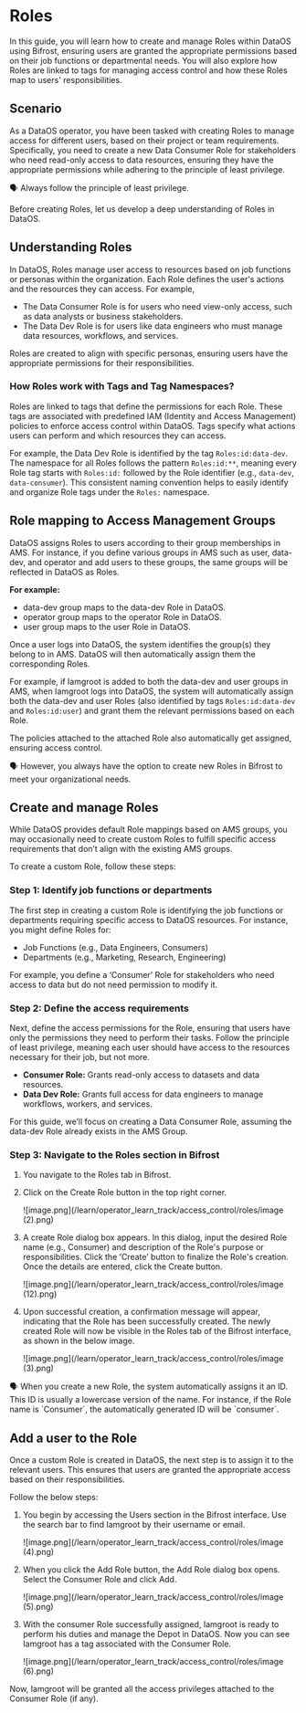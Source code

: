 # Roles

In this guide, you will learn how to create and manage Roles within DataOS using Bifrost, ensuring users are granted the appropriate permissions based on their job functions or departmental needs. You will also explore how Roles are linked to tags for managing access control and how these Roles map to users' responsibilities.

## Scenario

As a DataOS operator, you have been tasked with creating Roles to manage access for different users, based on their project or team requirements. Specifically, you need to create a new Data Consumer Role for stakeholders who need read-only access to data resources, ensuring they have the appropriate permissions while adhering to the principle of least privilege.

<aside class="callout">
🗣️ Always follow the principle of least privilege.
</aside>

Before creating Roles, let us develop a deep understanding of Roles in DataOS.

## Understanding Roles

In DataOS, Roles manage user access to resources based on job functions or personas within the organization. Each Role defines the user's actions and the resources they can access. For example,

- The Data Consumer Role is for users who need view-only access, such as data analysts or business stakeholders.
- The Data Dev Role is for users like data engineers who must manage data resources, workflows, and services.

Roles are created to align with specific personas, ensuring users have the appropriate permissions for their responsibilities.

### How Roles work with Tags and Tag Namespaces?

Roles are linked to tags that define the permissions for each Role. These tags are associated with predefined IAM (Identity and Access Management) policies to enforce access control within DataOS. Tags specify what actions users can perform and which resources they can access.

For example, the Data Dev Role is identified by the tag `Roles:id:data-dev`. The namespace for all Roles follows the pattern `Roles:id:**`, meaning every Role tag starts with `Roles:id:` followed by the Role identifier (e.g., `data-dev`, `data-consumer`). This consistent naming convention helps to easily identify and organize Role tags under the `Roles:` namespace.

## Role mapping to Access Management Groups

DataOS assigns Roles to users according to their group memberships in AMS. For instance, if you define various groups in AMS such as user, data-dev, and operator and add users to these groups, the same groups will be reflected in DataOS as Roles.

**For example:**

- data-dev group maps to the data-dev Role in DataOS.
- operator group maps to the operator Role in DataOS.
- user group maps to the user Role in DataOS.

Once a user logs into DataOS, the system identifies the group(s) they belong to in AMS. DataOS will then automatically assign them the corresponding Roles.

For example, if Iamgroot is added to both the data-dev and user groups in AMS, when Iamgroot logs into DataOS, the system will automatically assign both the data-dev and user Roles (also identified by tags `Roles:id:data-dev` and `Roles:id:user`) and grant them the relevant permissions based on each Role.

The policies attached to the attached Role also automatically get assigned, ensuring access control.

<aside class="callout">
🗣️ However, you always have the option to create new Roles in Bifrost to meet your organizational needs.
</aside>

## Create and manage Roles

While DataOS provides default Role mappings based on AMS groups, you may occasionally need to create custom Roles to fulfill specific access requirements that don’t align with the existing AMS groups.

To create a custom Role, follow these steps:

### Step 1: Identify job functions or departments

The first step in creating a custom Role is identifying the job functions or departments requiring specific access to DataOS resources. For instance, you might define Roles for:

- Job Functions (e.g., Data Engineers, Consumers)
- Departments (e.g., Marketing, Research, Engineering)

For example, you define a ‘Consumer’ Role for stakeholders who need access to data but do not need permission to modify it.

### Step 2: Define the access requirements

Next, define the access permissions for the Role, ensuring that users have only the permissions they need to perform their tasks. Follow the principle of least privilege, meaning each user should have access to the resources necessary for their job, but not more.

- **Consumer Role:** Grants read-only access to datasets and data resources.
- **Data Dev Role:** Grants full access for data engineers to manage workflows, workers, and services.

For this guide, we’ll focus on creating a Data Consumer Role, assuming the data-dev Role already exists in the AMS Group.

### Step 3: Navigate to the Roles section in Bifrost

1. You navigate to the Roles tab in Bifrost.

2. Click on the Create Role button in the top right corner.

    ![image.png](/learn/operator_learn_track/access_control/roles/image (2).png)

3. A create Role dialog box appears. In this dialog, input the desired Role name (e.g., Consumer) and description of the Role's purpose or responsibilities. Click the ‘Create’ button to finalize the Role's creation. Once the details are entered, click the Create button.

    ![image.png](/learn/operator_learn_track/access_control/roles/image (12).png)

4. Upon successful creation, a confirmation message will appear, indicating that the Role has been successfully created. The newly created Role will now be visible in the Roles tab of the Bifrost interface, as shown in the below image.

    ![image.png](/learn/operator_learn_track/access_control/roles/image (3).png)

<aside class="callout">
🗣️ When you create a new Role, the system automatically assigns it an ID. This ID is usually a lowercase version of the name. For instance, if the Role name is `Consumer`, the automatically generated ID will be `consumer`.
</aside>

## Add a user to the Role

Once a custom Role is created in DataOS, the next step is to assign it to the relevant users. This ensures that users are granted the appropriate access based on their responsibilities. 

Follow the below steps:

1. You begin by accessing the Users section in the Bifrost interface. Use the search bar to find Iamgroot by their username or email.

    ![image.png](/learn/operator_learn_track/access_control/roles/image (4).png)

2. When you click the Add Role button, the Add Role dialog box opens. Select the Consumer Role and click Add.

    ![image.png](/learn/operator_learn_track/access_control/roles/image (5).png)

3. With the consumer Role successfully assigned, Iamgroot is ready to perform his duties and manage the Depot in DataOS. Now you can see Iamgroot has a tag associated with the Consumer Role.

    ![image.png](/learn/operator_learn_track/access_control/roles/image (6).png)

Now, Iamgroot will be granted all the access privileges attached to the Consumer Role (if any).
